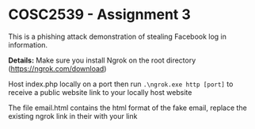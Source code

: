 # COSC2539 - Assignment 3

This is a phishing attack demonstration of stealing Facebook log in information.

**Details:**
Make sure you install Ngrok on the root directory (https://ngrok.com/download)

Host index.php locally on a port then run ```.\ngrok.exe http [port]``` to receive a public website link to your locally host website

The file email.html contains the html format of the fake email, replace the existing ngrok link in their with your link
